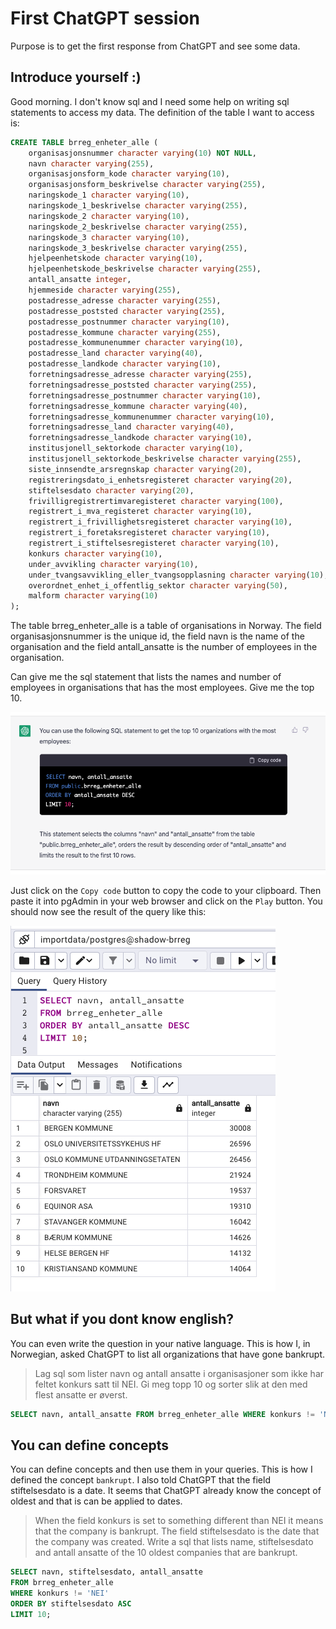 # First ChatGPT session

Purpose is to get the first response from ChatGPT and see some data.


## Introduce yourself :)

Good morning. I don't know sql and I need some help on writing sql statements to access my data. The definition of the table I want to access is:

```sql
CREATE TABLE brreg_enheter_alle (
    organisasjonsnummer character varying(10) NOT NULL,
    navn character varying(255),
    organisasjonsform_kode character varying(10),
    organisasjonsform_beskrivelse character varying(255),
    naringskode_1 character varying(10),
    naringskode_1_beskrivelse character varying(255),
    naringskode_2 character varying(10),
    naringskode_2_beskrivelse character varying(255),
    naringskode_3 character varying(10),
    naringskode_3_beskrivelse character varying(255),
    hjelpeenhetskode character varying(10),
    hjelpeenhetskode_beskrivelse character varying(255),
    antall_ansatte integer,
    hjemmeside character varying(255),
    postadresse_adresse character varying(255),
    postadresse_poststed character varying(255),
    postadresse_postnummer character varying(10),
    postadresse_kommune character varying(255),
    postadresse_kommunenummer character varying(10),
    postadresse_land character varying(40),
    postadresse_landkode character varying(10),
    forretningsadresse_adresse character varying(255),
    forretningsadresse_poststed character varying(255),
    forretningsadresse_postnummer character varying(10),
    forretningsadresse_kommune character varying(40),
    forretningsadresse_kommunenummer character varying(10),
    forretningsadresse_land character varying(40),
    forretningsadresse_landkode character varying(10),
    institusjonell_sektorkode character varying(10),
    institusjonell_sektorkode_beskrivelse character varying(255),
    siste_innsendte_arsregnskap character varying(20),
    registreringsdato_i_enhetsregisteret character varying(20),
    stiftelsesdato character varying(20),
    frivilligregistrertimvaregisteret character varying(100),
    registrert_i_mva_registeret character varying(10),
    registrert_i_frivillighetsregisteret character varying(10),
    registrert_i_foretaksregisteret character varying(10),
    registrert_i_stiftelsesregisteret character varying(10),
    konkurs character varying(10),
    under_avvikling character varying(10),
    under_tvangsavvikling_eller_tvangsopplasning character varying(10),
    overordnet_enhet_i_offentlig_sektor character varying(50),
    malform character varying(10)
);
```

The table brreg_enheter_alle is a table of organisations in Norway. The field organisasjonsnummer is the unique id, the field navn is the name of the organisation and the field antall_ansatte is the number of employees in the organisation.

Can give me the sql statement that lists the names and number of employees in organisations that has the most employees. Give me the top 10.

![1chatgpt the first response](img/1chatgpt-1.png)

Just click on the `Copy code` button to copy the code to your clipboard. Then paste it into pgAdmin in your web browser and click on the `Play` button. You should now see the result of the query like this:

![1chatgpt first data from chatgpt query](img/1chatgpt-1-pgadmin.png)

## But what if you dont know english?

You can even write the question in your native language. This is how I, in Norwegian, asked ChatGPT to list all organizations that have gone bankrupt.

>Lag sql som lister navn og antall ansatte i organisasjoner som ikke har feltet konkurs satt til NEI. Gi meg topp 10 og sorter slik at den med flest ansatte er øverst.

```sql
SELECT navn, antall_ansatte FROM brreg_enheter_alle WHERE konkurs != 'NEI' ORDER BY antall_ansatte DESC LIMIT 10;
```

## You can define concepts 

You can define concepts and then use them in your queries. This is how I defined the concept `bankrupt`. I also told ChatGPT that the field stiftelsesdato is a date. It seems that ChatGPT already know the concept of oldest and that is can be applied to dates.  

>When the field konkurs is set to something different than NEI it means that the company is bankrupt. The field stiftelsesdato is the date that the company was created. Write a sql that lists name, stiftelsesdato and antall ansatte of the 10 oldest companies that are bankrupt.

```sql
SELECT navn, stiftelsesdato, antall_ansatte
FROM brreg_enheter_alle
WHERE konkurs != 'NEI'
ORDER BY stiftelsesdato ASC
LIMIT 10;
```

